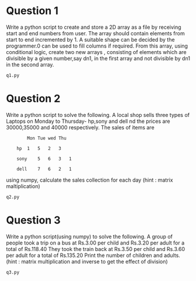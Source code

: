 # Question 1
Write a python script to create and store a 2D array as a file by receiving 
start and end numbers from user. The array should contain elements from 
start to end incremented by 1. A suitable shape can be decided by the programmer.0 can be used to fill columns if required.
From this array, using conditional logic, create two new arrays , consisting of elements which are divisible by a given number,say dn1, in the first array
and not divisible by dn1 in the second array.

```
q1.py
```
# Question 2
Write a python script to solve the following.
A local shop sells three types of Laptops on Monday to Thursday- hp,sony and dell
nd the prices are 30000,35000 and 40000 respectively.
The sales of items are

			Mon	Tue	wed	Thu
		
		hp	1	5	2	3
	
		sony	5	6	3	1	

		dell    7	6	2	1
		
using numpy, calculate the sales collection for each day
(hint : matrix maltiplication)

```
q2.py
```
# Question 3
Write a python script(using numpy) to solve the following.
A group of people took a trip on a bus at Rs.3.00 per child and Rs.3.20 per adult for 
a total of Rs.118.40
They took the train back at Rs.3.50 per child and Rs.3.60 per adult for 
a total of Rs.135.20
Print the number of children and adults.
(hint : matrix multiplication and inverse to get the effect of division)

```
q3.py
```
  
